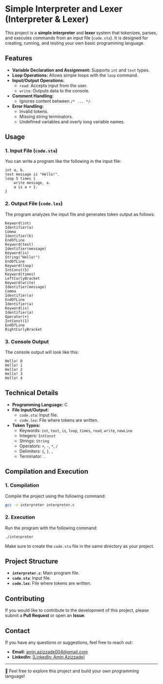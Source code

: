 # Simple Interpreter and Lexer (Interpreter & Lexer)

This project is a **simple interpreter** and **lexer** system that tokenizes, parses, and executes commands from an input file (`code.sta`). It is designed for creating, running, and testing your own basic programming language.

## Features

- **Variable Declaration and Assignment:** Supports `int` and `text` types.
- **Loop Operations:** Allows simple loops with the `loop` command.
- **Input/Output Operations:**
  - `read`: Accepts input from the user.
  - `write`: Outputs data to the console.
- **Comment Handling:**
  - Ignores content between `/* ... */`.
- **Error Handling:**
  - Invalid tokens.
  - Missing string terminators.
  - Undefined variables and overly long variable names.

## Usage

### 1. Input File (`code.sta`)

You can write a program like the following in the input file:

```plaintext
int a, b.
text message is "Hello!".
loop 5 times {
    write message, a.
    a is a + 1.
}
```

### 2. Output File (`code.lex`)

The program analyzes the input file and generates token output as follows:

```plaintext
Keyword(int)
Identifier(a)
Comma
Identifier(b)
EndOfLine
Keyword(text)
Identifier(message)
Keyword(is)
String("Hello!")
EndOfLine
Keyword(loop)
IntConst(5)
Keyword(times)
LeftCurlyBracket
Keyword(write)
Identifier(message)
Comma
Identifier(a)
EndOfLine
Identifier(a)
Keyword(is)
Identifier(a)
Operator(+)
IntConst(1)
EndOfLine
RightCurlyBracket
```

### 3. Console Output

The console output will look like this:

```plaintext
Hello! 0
Hello! 1
Hello! 2
Hello! 3
Hello! 4
```

## Technical Details

- **Programming Language:** C
- **File Input/Output:**
  - `code.sta`: Input file.
  - `code.lex`: File where tokens are written.
- **Token Types:**
  - Keywords: `int`, `text`, `is`, `loop`, `times`, `read`, `write`, `newLine`
  - Integers: `IntConst`
  - Strings: `String`
  - Operators: `+`, `-`, `*`, `/`
  - Delimiters: `{`, `}`, `,`
  - Terminator: `.`

## Compilation and Execution

### 1. Compilation

Compile the project using the following command:

```bash
gcc -o interpreter interpreter.c
```

### 2. Execution

Run the program with the following command:

```bash
./interpreter
```

Make sure to create the `code.sta` file in the same directory as your project.

## Project Structure

- **`interpreter.c`**: Main program file.
- **`code.sta`**: Input file.
- **`code.lex`**: File where tokens are written.

## Contributing

If you would like to contribute to the development of this project, please submit a **Pull Request** or open an **Issue**.

## Contact

If you have any questions or suggestions, feel free to reach out:

- **Email:** amin.azizzade004@gmail.com
- **LinkedIn:** [[LinkedIn: Amin Azizzade]](https://www.linkedin.com/in/amin-azizzade-649486232/edit/forms/project/new/?profileFormEntryPoint=PROFILE_COMPLETION_HUB)

---

🚀 Feel free to explore this project and build your own programming language!
